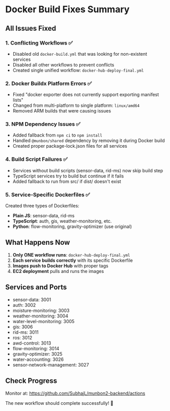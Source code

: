# Docker Build Fixes Summary

## All Issues Fixed

### 1. **Conflicting Workflows** ✅
- Disabled old `docker-build.yml` that was looking for non-existent services
- Disabled all other workflows to prevent conflicts
- Created single unified workflow: `docker-hub-deploy-final.yml`

### 2. **Docker Buildx Platform Errors** ✅
- Fixed "docker exporter does not currently support exporting manifest lists"
- Changed from multi-platform to single platform: `linux/amd64`
- Removed ARM builds that were causing issues

### 3. **NPM Dependency Issues** ✅
- Added fallback from `npm ci` to `npm install`
- Handled `@munbon/shared` dependency by removing it during Docker build
- Created proper package-lock.json files for all services

### 4. **Build Script Failures** ✅
- Services without build scripts (sensor-data, rid-ms) now skip build step
- TypeScript services try to build but continue if it fails
- Added fallback to run from src/ if dist/ doesn't exist

### 5. **Service-Specific Dockerfiles** ✅
Created three types of Dockerfiles:
- **Plain JS**: sensor-data, rid-ms
- **TypeScript**: auth, gis, weather-monitoring, etc.
- **Python**: flow-monitoring, gravity-optimizer (use original)

## What Happens Now

1. **Only ONE workflow runs**: `docker-hub-deploy-final.yml`
2. **Each service builds correctly** with its specific Dockerfile
3. **Images push to Docker Hub** with proper tags
4. **EC2 deployment** pulls and runs the images

## Services and Ports
- sensor-data: 3001
- auth: 3002
- moisture-monitoring: 3003
- weather-monitoring: 3004
- water-level-monitoring: 3005
- gis: 3006
- rid-ms: 3011
- ros: 3012
- awd-control: 3013
- flow-monitoring: 3014
- gravity-optimizer: 3025
- water-accounting: 3026
- sensor-network-management: 3027

## Check Progress
Monitor at: https://github.com/SubhajL/munbon2-backend/actions

The new workflow should complete successfully! 🚀